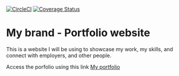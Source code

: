 
[![CircleCI](https://dl.circleci.com/status-badge/img/gh/AdrineUWERA/my_brand/tree/main.svg?style=svg)](https://dl.circleci.com/status-badge/redirect/gh/AdrineUWERA/my_brand/tree/main)   [![Coverage Status](https://coveralls.io/repos/github/AdrineUWERA/my_brand/badge.svg?branch=main)](https://coveralls.io/github/AdrineUWERA/my_brand?branch=main)

# My brand - Portfolio website

This is a website I will be using to showcase my work, my skills, and connect with employers, and other people.

Access the porfolio using this link [My portfolio](https://adrineuwera.github.io/my_brand/)
